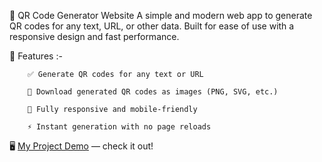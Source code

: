 📱 QR Code Generator Website
A simple and modern web app to generate QR codes for any text, URL, or other data. Built for ease of use with a responsive design and fast performance.

🚀 Features :-

        ✅ Generate QR codes for any text or URL

        🎨 Download generated QR codes as images (PNG, SVG, etc.)

        📱 Fully responsive and mobile-friendly

        ⚡ Instant generation with no page reloads


🖥️
[My Project Demo](https://pvarun490.github.io/QR-Code-Generator/) — check it out!
